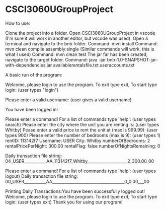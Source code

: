 # CSCI3060UGroupProject
How to use: 

Clone the project into a folder. 
Open CSCI3060UGroupProject in vscode (I'm sure it will work in another editor, but vscode was used).
Open a terminal and navigate to the bnb folder. 
Command: mvn install 
Command: mvn clean compile assembly:single (Similar commands will work, this is what I used)
Command: mvn clean test
The jar far has been created, navigate to the target folder. 
Command: java -jar bnb-1.0-SNAPSHOT-jar-with-dependencies.jar availablerentalsfile.txt useraccounts.txt



A basic run of the program: 

Welcome, please login to use the program. 
To exit type exit, To start type login: (user types "login")

Please enter a valid username: (user gives a valid username)

You have been logged in!

Please enter a command!
For a list of commands type 'help': (user types search)
Please enter the city where the unit you are renting is: 
(user types Whitby)
Pease enter a valid price to rent the unit at (max is 999.99):
(user types 900)
Please enter the number of bedrooms (max is 9):
(user types 1)
rentID: 113142f7
Username: USER
City: Whitby
numberOfBedrooms: 2
rentalPricePerNight: 300.00
rentalFlag: false
numberOfNightsRemaining: 0

Daily transaction file string: 04_USER___________AA_113142f7_Whitby____________________2_300.00_00

Please enter a command!
For a list of commands type 'help': (user types logout)
Daily transaction file string: 00_USER___________AA____________________________________0_0.00___00

Printing Daily Transactions:You have been successfully logged out!
Welcome, please login to use the program.
To exit type exit, To start type login: (user types exit)
Thank you for using our program!